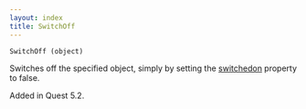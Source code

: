 ```yaml
---
layout: index
title: SwitchOff
---
```


    SwitchOff (object)

Switches off the specified object, simply by setting the [switchedon](../../attributes/switchedon.html) property to false.

Added in Quest 5.2.
